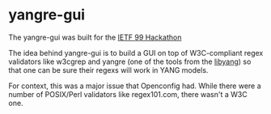 # yangre-gui

The yangre-gui was built for the [IETF 99 Hackathon](https://www.ietf.org/hackathon/99-hackathon.html)

The idea behind yangre-gui is to build a GUI on top of W3C-compliant regex validators like w3cgrep and yangre (one of the tools from the [libyang](https://github.com/CESNET/libyang)) so that one can be sure their regexs will work in YANG models.

For context, this was a major issue that Openconfig had. While there were a number of POSIX/Perl validators like regex101.com, there wasn't a W3C one.
